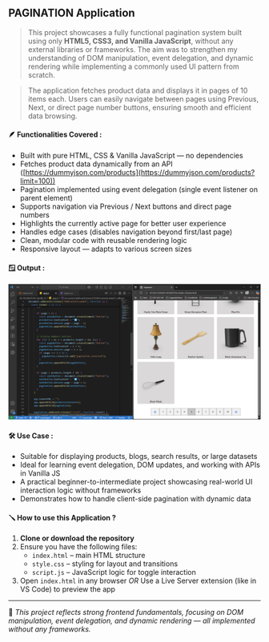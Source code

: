 ## PAGINATION Application
> This project showcases a fully functional pagination system built using only **HTML5, CSS3, and Vanilla JavaScript**, without any external libraries or frameworks. The aim was to strengthen my understanding of DOM manipulation, event delegation, and dynamic rendering while implementing a commonly used UI pattern from scratch.

> The application fetches product data and displays it in pages of 10 items each. Users can easily navigate between pages using Previous, Next, or direct page number buttons, ensuring smooth and efficient data browsing.

#### 🪶 Functionalities Covered : 
- Built with pure HTML, CSS & Vanilla JavaScript — no dependencies
- Fetches product data dynamically from an API ([https://dummyjson.com/products](https://dummyjson.com/products?limit=100))
- Pagination implemented using event delegation (single event listener on parent element)
- Supports navigation via Previous / Next buttons and direct page numbers
- Highlights the currently active page for better user experience
- Handles edge cases (disables navigation beyond first/last page)
- Clean, modular code with reusable rendering logic
- Responsive layout — adapts to various screen sizes

#### 🪟 Output : 
![alt text](image.png)

#### 🛠️ Use Case :
- Suitable for displaying products, blogs, search results, or large datasets
- Ideal for learning event delegation, DOM updates, and working with APIs in Vanilla JS
- A practical beginner-to-intermediate project showcasing real-world UI interaction logic without frameworks
- Demonstrates how to handle client-side pagination with dynamic data

#### 🪛 How to use this Application ?
1. **Clone or download the repository**
2. Ensure you have the following files:
   - `index.html` – main HTML structure
   - `style.css` – styling for layout and transitions
   - `script.js` – JavaScript logic for toggle interaction
3. Open `index.html` in any browser _OR_  Use a Live Server extension (like in VS Code) to preview the app

---
🧠 _This project reflects strong frontend fundamentals, focusing on DOM manipulation, event delegation, and dynamic rendering — all implemented without any frameworks._